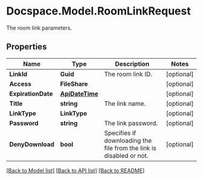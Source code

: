 # Docspace.Model.RoomLinkRequest
The room link parameters.

## Properties

Name | Type | Description | Notes
------------ | ------------- | ------------- | -------------
**LinkId** | **Guid** | The room link ID. | [optional] 
**Access** | **FileShare** |  | [optional] 
**ExpirationDate** | [**ApiDateTime**](ApiDateTime.md) |  | [optional] 
**Title** | **string** | The link name. | [optional] 
**LinkType** | **LinkType** |  | [optional] 
**Password** | **string** | The link password. | [optional] 
**DenyDownload** | **bool** | Specifies if downloading the file from the link is disabled or not. | [optional] 

[[Back to Model list]](../README.md#documentation-for-models) [[Back to API list]](../README.md#documentation-for-api-endpoints) [[Back to README]](../README.md)

